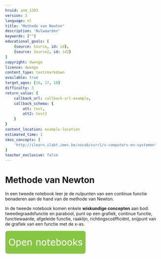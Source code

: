 ```yaml
---
hruid: anm_1203
version: 3
language: nl
title: "Methode van Newton"
description: "Nulwaarden"
keywords: [""]
educational_goals: [
    {source: Source, id: id}, 
    {source: Source2, id: id2}
]
copyright: dwengo
licence: dwengo
content_type: text/markdown
available: true
target_ages: [16, 17, 18]
difficulty: 3
return_value: {
    callback_url: callback-url-example,
    callback_schema: {
        att: test,
        att2: test2
    }
}
content_location: example-location
estimated_time: 1
skos_concepts: [
    'http://ilearn.ilabt.imec.be/vocab/curr1/s-computers-en-systemen'
]
teacher_exclusive: false
---
```


# Methode van Newton

In een tweede notebook leer je de nulpunten van een continue functie benaderen aan de hand van de methode van Newton.

In de tweede notebook komen enkele **wiskundige concepten** aan bod: tweedegraadsfunctie en parabool, punt op een grafiek, continue functie, functiewaarde, afgeleide functie, raaklijn, richtingscoëfficiënt, snijpunt van de grafiek van een functie met de x-as.

[![](embed/Knop.png "Knop")](https://kiks.ilabt.imec.be/hub/tmplogin?id=6520 "Nulwaarden numeriek bepalen")
